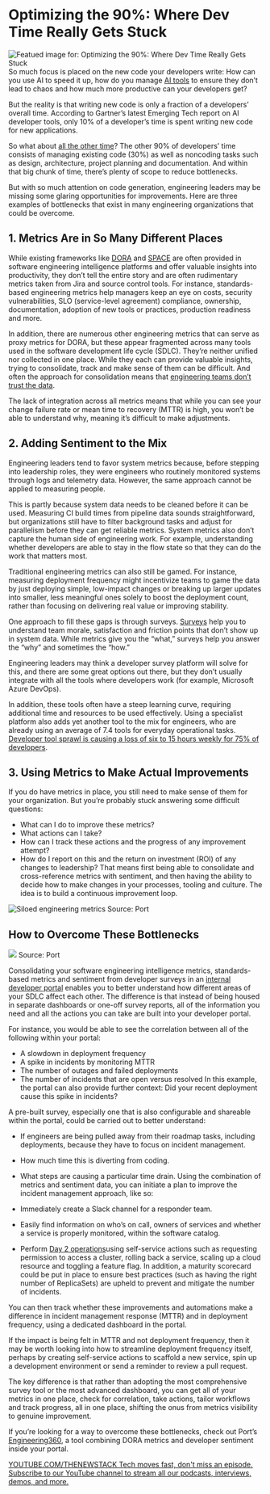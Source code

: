 # Optimizing the 90%: Where Dev Time Really Gets Stuck
![Featued image for: Optimizing the 90%: Where Dev Time Really Gets Stuck](https://cdn.thenewstack.io/media/2025/04/5f4a2b6f-clocks-1024x576.png)
So much focus is placed on the new code your developers write: How can you use AI to speed it up, how do you manage [AI tools](https://thenewstack.io/ai-powered-coding-developer-tool-trends-to-monitor-in-2025/) to ensure they don’t lead to chaos and how much more productive can your developers get?

But the reality is that writing new code is only a fraction of a developers’ overall time. According to Gartner’s latest Emerging Tech report on AI developer tools, only 10% of a developer’s time is spent writing new code for new applications.

So what about [all the other time](https://thenewstack.io/why-do-developers-lose-1-day-a-week-to-inefficiencies/)? The other 90% of developers’ time consists of managing existing code (30%) as well as noncoding tasks such as design, architecture, project planning and documentation. And within that big chunk of time, there’s plenty of scope to reduce bottlenecks.

But with so much attention on code generation, engineering leaders may be missing some glaring opportunities for improvements. Here are three examples of bottlenecks that exist in many engineering organizations that could be overcome.

## 1. Metrics Are in So Many Different Places
While existing frameworks like [DORA](https://thenewstack.io/how-to-track-dora-metrics-in-an-internal-developer-portal/) and [SPACE](https://thenewstack.io/4-north-star-metrics-for-platform-engineering-teams/) are often provided in software engineering intelligence platforms and offer valuable insights into productivity, they don’t tell the entire story and are often rudimentary metrics taken from Jira and source control tools. For instance, standards-based engineering metrics help managers keep an eye on costs, security vulnerabilities, SLO (service-level agreement) compliance, ownership, documentation, adoption of new tools or practices, production readiness and more.

In addition, there are numerous other engineering metrics that can serve as proxy metrics for DORA, but these appear fragmented across many tools used in the software development life cycle (SDLC). They’re neither unified nor collected in one place. While they each can provide valuable insights, trying to consolidate, track and make sense of them can be difficult. And often the approach for consolidation means that [engineering teams don’t trust the data](https://thenewstack.io/50-of-engineers-lack-trust-in-the-data-they-rely-on-most/).

The lack of integration across all metrics means that while you can see your change failure rate or mean time to recovery (MTTR) is high, you won’t be able to understand why, meaning it’s difficult to make adjustments.

## 2. Adding Sentiment to the Mix
Engineering leaders tend to favor system metrics because, before stepping into leadership roles, they were engineers who routinely monitored systems through logs and telemetry data. However, the same approach cannot be applied to measuring people.

This is partly because system data needs to be cleaned before it can be used. Measuring CI build times from pipeline data sounds straightforward, but organizations still have to filter background tasks and adjust for parallelism before they can get reliable metrics. System metrics also don’t capture the human side of engineering work. For example, understanding whether developers are able to stay in the flow state so that they can do the work that matters most.

Traditional engineering metrics can also still be gamed. For instance, measuring deployment frequency might incentivize teams to game the data by just deploying simple, low-impact changes or breaking up larger updates into smaller, less meaningful ones solely to boost the deployment count, rather than focusing on delivering real value or improving stability.

One approach to fill these gaps is through surveys. [Surveys](https://hubs.la/Q03hCnSY0) help you to understand team morale, satisfaction and friction points that don’t show up in system data. While metrics give you the “what,” surveys help you answer the “why” and sometimes the “how.”

Engineering leaders may think a developer survey platform will solve for this, and there are some great options out there, but they don’t usually integrate with all the tools where developers work (for example, Microsoft Azure DevOps).

In addition, these tools often have a steep learning curve, requiring additional time and resources to be used effectively. Using a specialist platform also adds yet another tool to the mix for engineers, who are already using an average of 7.4 tools for everyday operational tasks. [Developer tool sprawl is causing a loss of six to 15 hours weekly for 75% of developers](https://thenewstack.io/developers-unhappy-with-tool-sprawl-lagging-data-long-waits/).

## 3. Using Metrics to Make Actual Improvements
If you do have metrics in place, you still need to make sense of them for your organization. But you’re probably stuck answering some difficult questions:

- What can I do to improve these metrics?
- What actions can I take?
- How can I track these actions and the progress of any improvement attempt?
- How do I report on this and the return on investment (ROI) of any changes to leadership?
That means first being able to consolidate and cross-reference metrics with sentiment, and then having the ability to decide how to make changes in your processes, tooling and culture. The idea is to build a continuous improvement loop.

![Siloed engineering metrics](https://cdn.thenewstack.io/media/2025/04/38cf8d3d-before-2-1024x814.png)
Source: Port

## How to Overcome These Bottlenecks
![](https://cdn.thenewstack.io/media/2025/04/38ed5e05-after-2-1024x776.png)
Source: Port

Consolidating your software engineering intelligence metrics, standards-based metrics and sentiment from developer surveys in an [internal developer portal](https://hubs.la/Q03hCn6-0) enables you to better understand how different areas of your SDLC affect each other. The difference is that instead of being housed in separate dashboards or one-off survey reports, all of the information you need and all the actions you can take are built into your developer portal.

For instance, you would be able to see the correlation between all of the following within your portal:

- A slowdown in deployment frequency
- A spike in incidents by monitoring MTTR
- The number of outages and failed deployments
- The number of incidents that are open versus resolved
In this example, the portal can also provide further context: Did your recent deployment cause this spike in incidents?

A pre-built survey, especially one that is also configurable and shareable within the portal, could be carried out to better understand:

- If engineers are being pulled away from their roadmap tasks, including deployments, because they have to focus on incident management.
- How much time this is diverting from coding.
- What steps are causing a particular time drain.
Using the combination of metrics and sentiment data, you can initiate a plan to improve the incident management approach, like so:

- Immediately create a Slack channel for a responder team.
- Easily find information on who’s on call, owners of services and whether a service is properly monitored, within the software catalog.
- Perform
[Day 2 operations](https://hubs.la/Q03hCrfK0)using self-service actions such as requesting permission to access a cluster, rolling back a service, scaling up a cloud resource and toggling a feature flag.
In addition, a maturity scorecard could be put in place to ensure best practices (such as having the right number of ReplicaSets) are upheld to prevent and mitigate the number of incidents.

You can then track whether these improvements and automations make a difference in incident management response (MTTR) and in deployment frequency, using a dedicated dashboard in the portal.

If the impact is being felt in MTTR and not deployment frequency, then it may be worth looking into how to streamline deployment frequency itself, perhaps by creating self-service actions to scaffold a new service, spin up a development environment or send a reminder to review a pull request.

The key difference is that rather than adopting the most comprehensive survey tool or the most advanced dashboard, you can get all of your metrics in one place, check for correlation, take actions, tailor workflows and track progress, all in one place, shifting the onus from metrics visibility to genuine improvement.

If you’re looking for a way to overcome these bottlenecks, check out Port’s [Engineering360](https://hubs.la/Q03hCc760), a tool combining DORA metrics and developer sentiment inside your portal.

[
YOUTUBE.COM/THENEWSTACK
Tech moves fast, don't miss an episode. Subscribe to our YouTube
channel to stream all our podcasts, interviews, demos, and more.
](https://youtube.com/thenewstack?sub_confirmation=1)